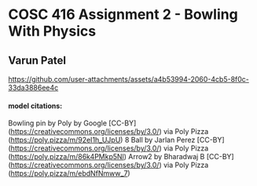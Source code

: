 # COSC 416 Assignment 2 - Bowling With Physics
## Varun Patel


https://github.com/user-attachments/assets/a4b53994-2060-4cb5-8f0c-33da3886ee4c

#### model citations:
Bowling pin by Poly by Google [CC-BY] (https://creativecommons.org/licenses/by/3.0/) via Poly Pizza (https://poly.pizza/m/92eI1h_UJpU)
8 Ball by Jarlan Perez [CC-BY] (https://creativecommons.org/licenses/by/3.0/) via Poly Pizza (https://poly.pizza/m/86k4PMkp5Nl)
Arrow2 by Bharadwaj B [CC-BY] (https://creativecommons.org/licenses/by/3.0/) via Poly Pizza (https://poly.pizza/m/ebdNfNmww_7)
